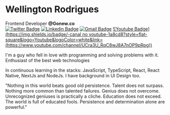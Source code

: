 # Wellington Rodrigues
 Frontend Developer <strong>@Gonew.co</strong>
 <br/>
[![Twitter Badge](https://img.shields.io/badge/-@tonrodriguesbr-1a8cd8?style=flat-square&labelColor=1a8cd8&logo=twitter&logoColor=white&link=https://twitter.com/tonrodriguesbr)](https://twitter.com/tonrodriguesbr) 
[![Linkedin Badge](https://img.shields.io/badge/-wellingtonrodriguesbr-1a8cd8?style=flat-square&logo=Linkedin&logoColor=white&link=https://www.linkedin.com/in/wellingtonrodriguesbr/)](https://www.linkedin.com/in/wellingtonrodriguesbr/) 
[![Gmail Badge](https://img.shields.io/badge/-tonrodriguesbr@gmail.com-1a8cd8?style=flat-square&logo=Gmail&logoColor=white&link=mailto:tonrodriguesbr@gmail.com)](mailto:tonrodriguesbr@gmail.com)
[![Youtube Badge](https://img.shields.io/badge/-canal no youtube-1a8cd8?style=flat-square&logo=Youtube&logoColor=white&link=(https://www.youtube.com/channel/UCra3U_RqC8wJ8A7nOP9pRpg))](https://www.youtube.com/channel/UCra3U_RqC8wJ8A7nOP9pRpg)
<br/>
 

I'm a guy who fell in love with programming and solving problems with it.
</br>
Enthusiast of the best web technologies

In continuous learning in the stacks: JavaScript, TypeScript, React, React Native, NextJs and NodeJs.
I have background in UI Design too.

"Nothing in this world beats good old persistence. Talent does not surpass. Nothing more common than talented failures. Genius does not overcome. Unrecognized geniuses is practically a cliche. Education does not exceed. The world is full of educated fools. Persistence and determination alone are powerful."
